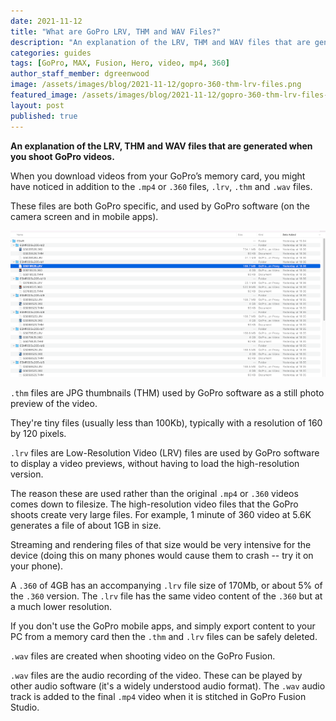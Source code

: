 ```yaml
---
date: 2021-11-12
title: "What are GoPro LRV, THM and WAV Files?"
description: "An explanation of the LRV, THM and WAV files that are generated when you shoot GoPro videos."
categories: guides
tags: [GoPro, MAX, Fusion, Hero, video, mp4, 360]
author_staff_member: dgreenwood
image: /assets/images/blog/2021-11-12/gopro-360-thm-lrv-files.png
featured_image: /assets/images/blog/2021-11-12/gopro-360-thm-lrv-files-sm.png
layout: post
published: true
---
```


**An explanation of the LRV, THM and WAV files that are generated when you shoot GoPro videos.**

When you download videos from your GoPro’s memory card, you might have noticed in addition to the `.mp4` or `.360` files, `.lrv`, `.thm` and `.wav` files.

These files are both GoPro specific, and used by GoPro software (on the camera screen and in mobile apps).

<img class="img-fluid" src="/assets/images/blog/2021-11-12/gopro-360-thm-lrv-files-sm.png" alt="GoPro LRV and THM Files" title="GoPro LRV and THM Files" />

`.thm` files are JPG thumbnails (THM) used by GoPro software as a still photo preview of the video.

They're tiny files (usually less than 100Kb), typically with a resolution of 160 by 120 pixels.

`.lrv` files are Low-Resolution Video (LRV) files are used by GoPro software to display a video previews, without having to load the high-resolution version.

The reason these are used rather than the original `.mp4` or `.360` videos comes down to filesize. The high-resolution video files that the GoPro shoots create very large files. For example, 1 minute of 360 video at 5.6K generates a file of about 1GB in size.

Streaming and rendering files of that size would be very intensive for the device (doing this on many phones would cause them to crash -- try it on your phone).

A `.360` of 4GB has an accompanying `.lrv` file size of 170Mb, or about 5% of the `.360` version. The `.lrv` file has the same video content of the `.360` but at a much lower resolution.

If you don't use the GoPro mobile apps, and simply export content to your PC from a memory card then the `.thm` and `.lrv` files can be safely deleted.

`.wav` files are created when shooting video on the GoPro Fusion.

`.wav` files are the audio recording of the video. These can be played by other audio software (it's a widely understood audio format). The `.wav` audio track is added to the final `.mp4` video when it is stitched in GoPro Fusion Studio.
